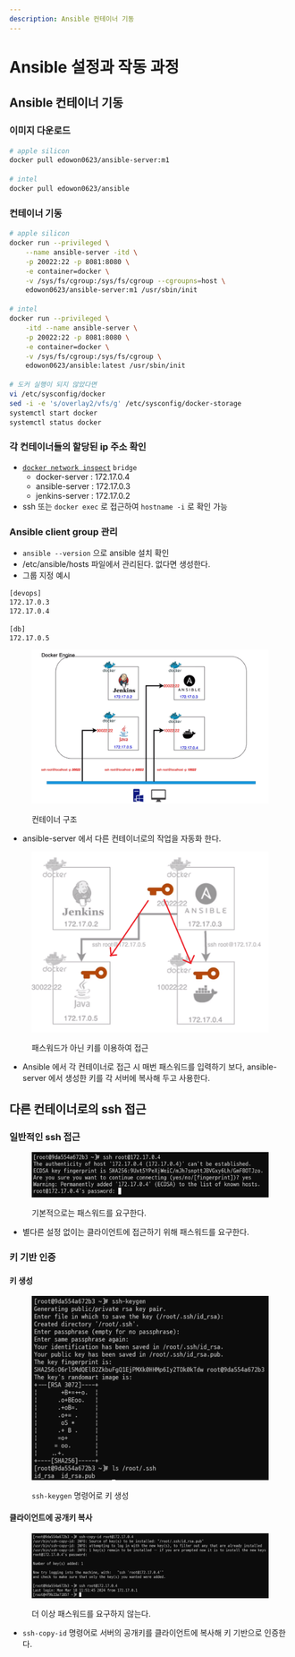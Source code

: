 ```yaml
---
description: Ansible 컨테이너 기동
---
```


# Ansible 설정과 작동 과정

## Ansible 컨테이너 기동

### 이미지 다운로드

```bash
# apple silicon
docker pull edowon0623/ansible-server:m1

# intel
docker pull edowon0623/ansible
```



### 컨테이너 기동

```bash
# apple silicon
docker run --privileged \
    --name ansible-server -itd \
    -p 20022:22 -p 8081:8080 \
    -e container=docker \
    -v /sys/fs/cgroup:/sys/fs/cgroup --cgroupns=host \
    edowon0623/ansible-server:m1 /usr/sbin/init
    
# intel
docker run --privileged \
    -itd --name ansible-server \
    -p 20022:22 -p 8081:8080 \
    -e container=docker \
    -v /sys/fs/cgroup:/sys/fs/cgroup \
    edowon0623/ansible:latest /usr/sbin/init

# 도커 실행이 되지 않았다면
vi /etc/sysconfig/docker
sed -i -e 's/overlay2/vfs/g' /etc/sysconfig/docker-storage
systemctl start docker
systemctl status docker
```



### 각 컨테이너들의 할당된 ip 주소 확인

* [`docker network inspect`](../appendix/docker.md#docker-network-inspect) `bridge`
  * docker-server : 172.17.0.4
  * ansible-server : 172.17.0.3
  * jenkins-server : 172.17.0.2
* ssh 또는 `docker exec` 로 접근하여 `hostname -i` 로 확인 가능



### Ansible client group 관리

* `ansible --version` 으로 ansible 설치 확인
* /etc/ansible/hosts 파일에서 관리된다. 없다면 생성한다.
* 그룹 지정 예시

```
[devops]
172.17.0.3
172.17.0.4

[db]
172.17.0.5
```

<figure><img src="../../.gitbook/assets/image (69).png" alt=""><figcaption><p>컨테이너 구조</p></figcaption></figure>

* ansible-server 에서 다른 컨테이너로의 작업을 자동화 한다.

<figure><img src="../../.gitbook/assets/image (70).png" alt=""><figcaption><p>패스워드가 아닌 키를 이용하여 접근</p></figcaption></figure>

* Ansible 에서 각 컨테이너로 접근 시 매번 패스워드를 입력하기 보다, ansible-server 에서 생성한 키를  각 서버에 복사해 두고 사용한다.



## 다른 컨테이너로의 ssh 접근

### 일반적인 ssh 접근

<figure><img src="../../.gitbook/assets/image (2) (1) (1) (1).png" alt=""><figcaption><p>기본적으로는 패스워드를 요구한다.</p></figcaption></figure>

* 별다른 설정 없이는 클라이언트에 접근하기 위해 패스워드를 요구한다.



### 키 기반 인증

#### 키 생성

<figure><img src="../../.gitbook/assets/image (1) (1) (1) (1).png" alt=""><figcaption><p><code>ssh-keygen</code> 명령어로 키 생성</p></figcaption></figure>

#### 클라이언트에 공개키 복사

<figure><img src="../../.gitbook/assets/image (3) (1) (1) (1).png" alt=""><figcaption><p>더 이상 패스워드를 요구하지 않는다.</p></figcaption></figure>

* `ssh-copy-id` 명령어로 서버의 공개키를 클라이언트에 복사해 키 기반으로 인증한다.


